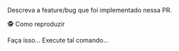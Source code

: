 Descreva a feature/bug que foi implementado nessa PR.

🕵 Como reproduzir

Faça isso...
Execute tal comando...
